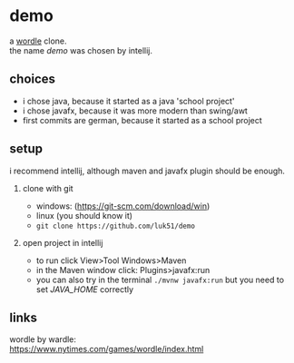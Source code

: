 # demo
<subtitle>a [wordle](https://www.powerlanguage.co.uk/) clone.</subtitle><br>
the name *demo* was chosen by intellij.

## choices
* i chose java, because it started as a java 'school project'
* i chose javafx, because it was more modern than swing/awt
* first commits are german, because it started as a school project

## setup
i recommend intellij, although maven and javafx plugin should be enough.
1. clone with git
   * windows: (https://git-scm.com/download/win)
   * linux (you should know it)
   * `git clone https://github.com/luk51/demo`

2. open project in intellij
    * to run click View>Tool Windows>Maven
    * in the Maven window click: Plugins>javafx:run
    * you can also try in the terminal `./mvnw javafx:run` but you need to set *JAVA_HOME* correctly

## links
wordle by wardle:<br>
https://www.nytimes.com/games/wordle/index.html